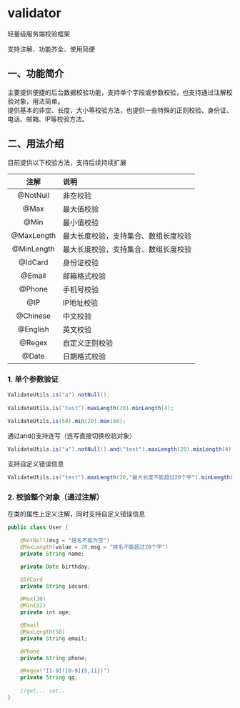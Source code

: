 # validator
<p>轻量级服务端校验框架</p>
<p>支持注解、功能齐全、使用简便</p>

## 一、功能简介
主要提供便捷的后台数据校验功能，支持单个字段或参数校验，也支持通过注解校验对象，用法简单。<br>
提供基本的非空、长度、大小等校验方法，也提供一些特殊的正则校验、身份证、电话、邮箱、IP等校验方法。

## 二、用法介绍
目前提供以下校验方法，支持后续持续扩展

  | 注解        | 说明    |
  | :---------: | :------ |
  | @NotNull | 非空校验 |
  | @Max | 最大值校验 |
  | @Min | 最小值校验 |
  | @MaxLength | 最大长度校验，支持集合、数组长度校验 |
  | @MinLength | 最大长度校验，支持集合、数组长度校验 |
  | @IdCard | 身份证校验 |
  | @Email | 邮箱格式校验 |
  | @Phone | 手机号校验 |
  | @IP | IP地址校验 |
  | @Chinese | 中文校验 |
  | @English | 英文校验 |
  | @Regex | 自定义正则校验 |
  | @Date | 日期格式校验 |

### 1. 单个参数验证
```java
ValidateUtils.is("a").notNull();
 
ValidateUtils.is("test").maxLength(20).minLength(4);
 
ValidateUtils.is(50).min(20).max(60);
```

通过and()支持连写（连写直接切换校验对象）

```java
ValidateUtils.is("a").notNull().and("test").maxLength(20).minLength(4).and(50).min(20).max(60);
```
支持自定义错误信息

```java
ValidateUtils.is("test").maxLength(20,"最大长度不能超过20个字").minLength(4,"最小长度不能少于4个字");
```
### 2. 校验整个对象（通过注解）
在类的属性上定义注解，同时支持自定义错误信息
```java
public class User {

    @NotNull(msg = "姓名不能为空")
    @MaxLength(value = 20,msg = "姓名不能超过20个字")
    private String name;

    private Date birthday;

    @IdCard
    private String idcard;

    @Max(30)
    @Min(12)
    private int age;

    @Email
    @MaxLength(50)
    private String email;

    @Phone
    private String phone;

    @Regex("[1-9]([0-9]{5,11})")
    private String qq;
    
    //get... set..
}
```